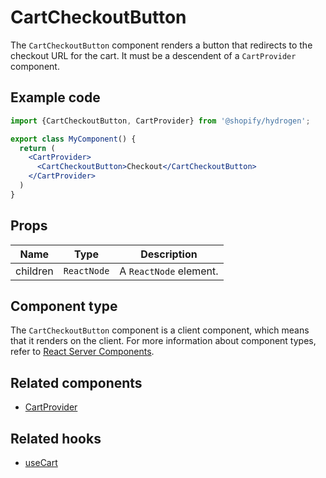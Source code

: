 # CartCheckoutButton


The `CartCheckoutButton` component renders a button that redirects to the checkout URL for the cart. It must be a descendent of a `CartProvider` component.

## Example code

```jsx
import {CartCheckoutButton, CartProvider} from '@shopify/hydrogen';

export class MyComponent() {
  return (
    <CartProvider>
      <CartCheckoutButton>Checkout</CartCheckoutButton>
    </CartProvider>
  )
}
```

## Props

| Name     | Type                   | Description            |
| -------- | ---------------------- | ---------------------- |
| children | `ReactNode` | A `ReactNode` element. |

## Component type

The `CartCheckoutButton` component is a client component, which means that it renders on the client. For more information about component types, refer to [React Server Components](https://shopify.dev/custom-storefronts/hydrogen/react-server-components).

## Related components

- [CartProvider](/docs/components/cart/cartprovider/)

## Related hooks

- [useCart](/docs/hooks/cart/usecart/)
